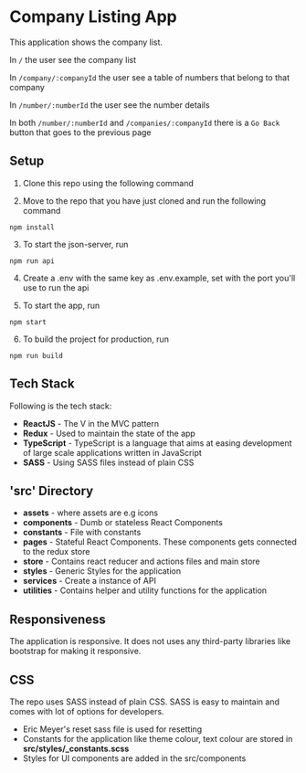 # Company Listing App

This application shows the company list.

In `/` the user see the company list

In `/company/:companyId` the user see a table of numbers that belong to that company

In `/number/:numberId` the user see the number details

In both `/number/:numberId` and `/companies/:companyId` there is a `Go Back` button that goes to the previous page

## Setup

1.  Clone this repo using the following command

2.  Move to the repo that you have just cloned and run the following command

`npm install`

3. To start the json-server, run

`npm run api`

4.  Create a .env with the same key as .env.example, set with the port you'll use to run the api

5. To start the app, run

`npm start`

6. To build the project for production, run

`npm run build`

## Tech Stack

Following is the tech stack:

- **ReactJS** - The V in the MVC pattern
- **Redux** - Used to maintain the state of the app
- **TypeScript** - TypeScript is a language that aims at easing development of large scale applications written in JavaScript
- **SASS** - Using SASS files instead of plain CSS


## 'src' Directory

- **assets** - where assets are e.g icons
- **components** - Dumb or stateless React Components
- **constants** - File with constants
- **pages** - Stateful React Components. These components gets connected to the redux store
- **store** - Contains react reducer and actions files and main store
- **styles** - Generic Styles for the application
- **services** - Create a instance of API
- **utilities** - Contains helper and utility functions for the application


## Responsiveness

The application is responsive. It does not uses any third-party libraries like bootstrap for making it responsive.


## CSS

The repo uses SASS instead of plain CSS. SASS is easy to maintain and comes with lot of options for developers.

- Eric Meyer's reset sass file is used for resetting
- Constants for the application like theme colour, text colour are stored in **src/styles/\_constants.scss**
- Styles for UI components are added in the src/components


